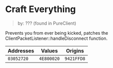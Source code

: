 # Craft Everything
> by: ??? (found in PureClient)

Prevents you from ever being kicked, patches the ClientPacketListener::handleDisconnect function.

Addresses | Values | Origins
------------- | ------------- | -------------
`03052720` | `4E800020` | `9421FFD8`
